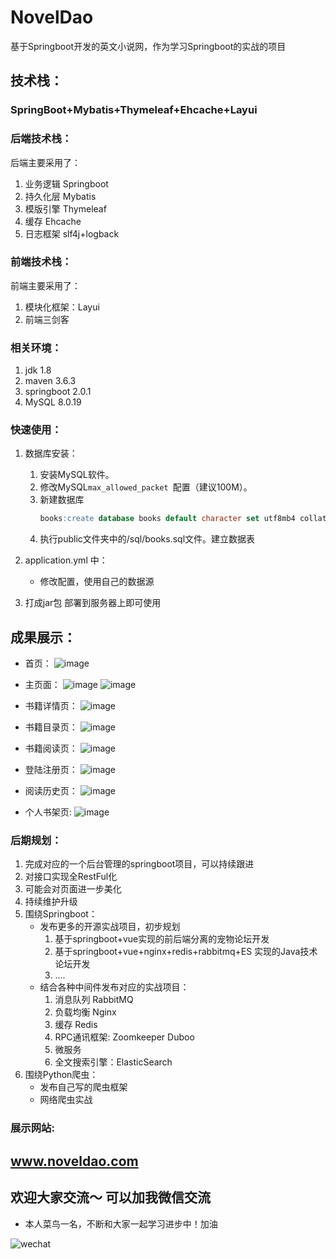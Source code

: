 # NovelDao

基于Springboot开发的英文小说网，作为学习Springboot的实战的项目

## 技术栈：

### SpringBoot+Mybatis+Thymeleaf+Ehcache+Layui

### 后端技术栈：

后端主要采用了：

1. 业务逻辑 Springboot
2. 持久化层 Mybatis
3. 模版引擎 Thymeleaf
4. 缓存 Ehcache
5. 日志框架 slf4j+logback



### 前端技术栈：

前端主要采用了：

1. 模块化框架：Layui
2. 前端三剑客



### 相关环境：

1. jdk 1.8
2. maven 3.6.3
3. springboot 2.0.1
4. MySQL 8.0.19



### 快速使用：

1. 数据库安装：

   1. 安装MySQL软件。
   2. 修改MySQL`max_allowed_packet `配置（建议100M）。
   3. 新建数据库
       ``` sql 
       books:create database books default character set utf8mb4 collate utf8mb4_general_ci 。
   4. 执行public文件夹中的/sql/books.sql文件。建立数据表

2. application.yml 中：

   + 修改配置，使用自己的数据源

   

3. 打成jar包 部署到服务器上即可使用



## 成果展示：

+ 首页：
  ![image](https://github.com/Xunzhuo/NovelDao/raw/master/src/main/resources/public/index.png)

+ 主页面：
  ![image](https://github.com/Xunzhuo/NovelDao/raw/master/src/main/resources/public/main.png)
  ![image](https://github.com/Xunzhuo/NovelDao/raw/master/src/main/resources/public/main1.png)

+ 书籍详情页：
  ![image](https://github.com/Xunzhuo/NovelDao/raw/master/src/main/resources/public/detail.png)

+ 书籍目录页：
  ![image](https://github.com/Xunzhuo/NovelDao/raw/master/src/main/resources/public/content.png)

+ 书籍阅读页：
  ![image](https://github.com/Xunzhuo/NovelDao/raw/master/src/main/resources/public/detail.png)

+ 登陆注册页：
  ![image](https://github.com/Xunzhuo/NovelDao/raw/master/src/main/resources/public/login.png)

+ 阅读历史页：
  ![image](https://github.com/Xunzhuo/NovelDao/raw/master/src/main/resources/public/history.png)

+ 个人书架页:
  ![image](https://github.com/Xunzhuo/NovelDao/raw/master/src/main/resources/public/shelf.png)

### 后期规划：

1. 完成对应的一个后台管理的springboot项目，可以持续跟进
2. 对接口实现全RestFul化
3. 可能会对页面进一步美化
4. 持续维护升级
5. 围绕Springboot：
   + 发布更多的开源实战项目，初步规划
     1. 基于springboot+vue实现的前后端分离的宠物论坛开发
     2. 基于springboot+vue+nginx+redis+rabbitmq+ES 实现的Java技术论坛开发
     3. ....
   + 结合各种中间件发布对应的实战项目：
     1. 消息队列 RabbitMQ
     2. 负载均衡 Nginx
     3. 缓存 Redis
     4. RPC通讯框架: Zoomkeeper Duboo
     5. 微服务
     6. 全文搜索引擎：ElasticSearch
6. 围绕Python爬虫：
   + 发布自己写的爬虫框架
   + 网络爬虫实战

### 展示网站:

##  www.noveldao.com



## 欢迎大家交流～ 可以加我微信交流

+ 本人菜鸟一名，不断和大家一起学习进步中！加油

![wechat](https://github.com/Xunzhuo/NovelDao/raw/master/src/main/resources/public/wechat.jpg)
